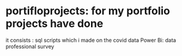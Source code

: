 # portifloprojects: for my portfolio projects have done
it consists :
sql scripts which i made on the covid data 
Power Bi: data professional survey
